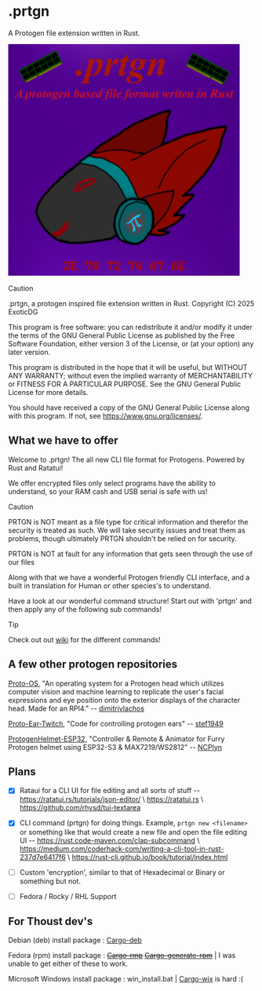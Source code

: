 # .prtgn

A Protogen file extension written in Rust. 

![.prtgn logo](https://github.com/ExoticDG/.prtgn/blob/71e6699c3ce09ec64a5feb2ce82113c5c2a69477/prtgn_logo.jpeg)

> [!CAUTION]
> 
>.prtgn, a protogen inspired file extension written in Rust.
>Copyright (C) 2025  ExoticDG
>
>This program is free software: you can redistribute it and/or modify
>it under the terms of the GNU General Public License as published by
>the Free Software Foundation, either version 3 of the License, or
>(at your option) any later version.
>
>This program is distributed in the hope that it will be useful,
>but WITHOUT ANY WARRANTY; without even the implied warranty of
>MERCHANTABILITY or FITNESS FOR A PARTICULAR PURPOSE.  See the
>GNU General Public License for more details.
>
>You should have received a copy of the GNU General Public License
>along with this program.  If not, see <https://www.gnu.org/licenses/>.

## What we have to offer

Welcome to .prtgn! The all new CLI file format for Protogens. Powered by Rust and Ratatui!

We offer encrypted files only select programs have the ability to understand, so your RAM cash and USB serial is safe with us!

> [!CAUTION]
> PRTGN is NOT meant as a file type for critical information and therefor the security is treated as such.
> We will take security issues and treat them as problems, though ultimately PRTGN shouldn't be relied on for security. 
>
> PRTGN is NOT at fault for any information that gets seen through the use of our files

Along with that we have a wonderful Protogen friendly CLI interface, and a built in translation for Human or other species's to understand.  

Have a look at our wonderful command structure! Start out with 'prtgn' and then apply any of the following sub commands!

>[!TIP]
>Check out out [wiki](https://github.com/ExoticDG/.prtgn/wiki) for the different commands!

## A few other protogen repositories 

[Proto-OS](https://github.com/dimitrivlachos/Proto-OS), "An operating system for a Protogen head which utilizes computer vision and machine learning to replicate the user's facial expressions and eye position onto the exterior displays of the character head. Made for an RPI4." -- [dimitrivlachos](https://github.com/dimitrivlachos)

[Proto-Ear-Twitch](https://github.com/stef1949/Proto-Ear-Twitch), "Code for controlling protogen ears" -- [stef1949](https://github.com/stef1949)

[ProtogenHelmet-ESP32](https://github.com/NCPlyn/ProtogenHelmet-ESP32), "Controller & Remote & Animator for Furry Protogen helmet using ESP32-S3 & MAX7219/WS2812" -- [NCPlyn](https://github.com/NCPlyn)

## Plans

- [x] Rataui for a CLI UI for file editing and all sorts of stuff -- https://ratatui.rs/tutorials/json-editor/ \\ https://ratatui.rs \\ https://github.com/rhysd/tui-textarea
- [x] CLI command (prtgn) for doing things. Example, `prtgn new <filename>` or something like that would create a new file and open the file editing UI -- https://rust.code-maven.com/clap-subcommand \\ https://medium.com/coderhack-com/writing-a-cli-tool-in-rust-237d7e6417f6 \\ https://rust-cli.github.io/book/tutorial/index.html
- [ ] Custom 'encryption', similar to that of Hexadecimal or Binary or something but not.
- [ ] Fedora / Rocky / RHL Support


## For Thoust dev's

Debian (deb) install package : [Cargo-deb](https://crates.io/crates/cargo-deb)

Fedora (rpm) install package : ~~[Cargo-rmp](https://crates.io/crates/cargo-rpm)~~ ~~[Cargo-generate-rpm](https://crates.io/crates/cargo-generate-rpm)~~ | I was unable to get either of these to work.

Microsoft Windows install package : win_install.bat | [Cargo-wix](https://crates.io/crates/cargo-wix) is hard :(

